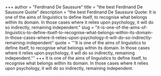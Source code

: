 +++
author = "Ferdinand De Saussure"
title = "the best Ferdinand De Saussure Quote"
description = "the best Ferdinand De Saussure Quote: It is one of the aims of linguistics to define itself, to recognise what belongs within its domain. In those cases where it relies upon psychology, it will do so indirectly, remaining independent."
slug = "it-is-one-of-the-aims-of-linguistics-to-define-itself-to-recognise-what-belongs-within-its-domain-in-those-cases-where-it-relies-upon-psychology-it-will-do-so-indirectly-remaining-independent"
quote = '''It is one of the aims of linguistics to define itself, to recognise what belongs within its domain. In those cases where it relies upon psychology, it will do so indirectly, remaining independent.'''
+++
It is one of the aims of linguistics to define itself, to recognise what belongs within its domain. In those cases where it relies upon psychology, it will do so indirectly, remaining independent.
